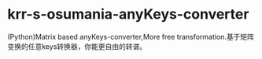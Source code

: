 # krr-s-osumania-anyKeys-converter
(Python)Matrix based anyKeys-converter,More free transformation.基于矩阵变换的任意keys转换器，你能更自由的转谱。
